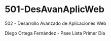 # 501-DesAvanAplicWeb
502 - Desarrollo Avanzado de Aplicaciones Web

Diego Ortega Fernández - Pase Lista Primer Día
